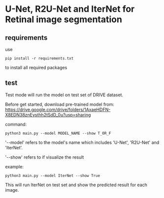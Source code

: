 # U-Net, R2U-Net and IterNet for Retinal image segmentation

## requirements

use
~~~
pip install -r requirements.txt
~~~
to install all required packages

## test

Test mode will run the model on test set of DRIVE dataset.

Before get started, download pre-trained model from: https://drive.google.com/drive/folders/1AxaeHDFN-X8EDN38znEysthh2tSdD_0u?usp=sharing 

command:
~~~
python3 main.py --model MODEL_NAME --show T_OR_F
~~~

'--model' refers to the model's name which includes 'U-Net', 'R2U-Net' and 'IterNet'.

'--show' refers to if visualize the result

example:
~~~
python3 main.py --model IterNet --show True
~~~

This will run IterNet on test set and show the predicted result for each image.